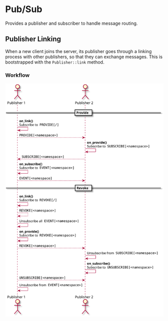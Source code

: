 # Pub/Sub

Provides a publisher and subscriber to handle message routing.

## Publisher Linking

When a new client joins the server, its publisher goes through a linking process with
other publishers, so that they can exchange messages. This is bootstrapped with the
`Publisher::link` method.

### Workflow

![PublisherLink](publisher_link.svg)
